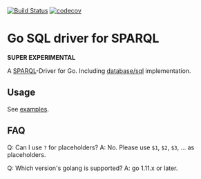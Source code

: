 [![Build Status](https://travis-ci.org/garsue/sparql.svg?branch=master)](https://travis-ci.org/garsue/sparql)
[![codecov](https://codecov.io/gh/garsue/sparql/branch/master/graph/badge.svg)](https://codecov.io/gh/garsue/sparql)

# Go SQL driver for SPARQL

**SUPER EXPERIMENTAL**

A [SPARQL](https://www.w3.org/TR/sparql11-protocol/)-Driver for Go.
Including [database/sql](https://golang.org/pkg/database/sql/) implementation.

## Usage

See [examples](https://github.com/garsue/go-sparql/tree/master/_example).

## FAQ

Q: Can I use `?` for placeholders?
A: No. Please use `$1`, `$2`, `$3`, ... as placeholders.

Q: Which version's golang is supported?
A: go 1.11.x or later.